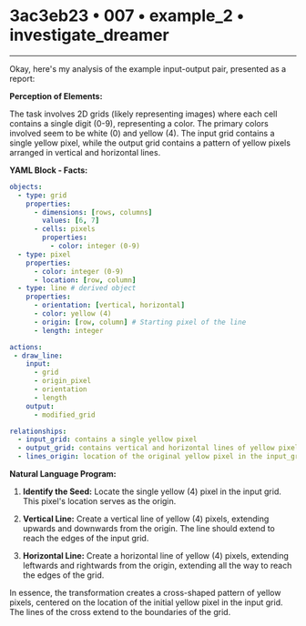 # 3ac3eb23 • 007 • example_2 • investigate_dreamer

---
Okay, here's my analysis of the example input-output pair, presented as a report:

**Perception of Elements:**

The task involves 2D grids (likely representing images) where each cell contains a single digit (0-9), representing a color. The primary colors involved seem to be white (0) and yellow (4). The input grid contains a single yellow pixel, while the output grid contains a pattern of yellow pixels arranged in vertical and horizontal lines.

**YAML Block - Facts:**



```yaml
objects:
  - type: grid
    properties:
      - dimensions: [rows, columns]
        values: [6, 7]
      - cells: pixels
        properties:
          - color: integer (0-9)
  - type: pixel
    properties:
      - color: integer (0-9)
      - location: [row, column]
  - type: line # derived object
    properties:
      - orientation: [vertical, horizontal]
      - color: yellow (4)
      - origin: [row, column] # Starting pixel of the line
      - length: integer

actions:
 - draw_line:
    input:
      - grid
      - origin_pixel
      - orientation
      - length
    output:
      - modified_grid

relationships:
  - input_grid: contains a single yellow pixel
  - output_grid: contains vertical and horizontal lines of yellow pixels
  - lines_origin: location of the original yellow pixel in the input_grid.

```



**Natural Language Program:**

1.  **Identify the Seed:** Locate the single yellow (4) pixel in the input grid. This pixel's location serves as the origin.

2.  **Vertical Line:** Create a vertical line of yellow (4) pixels, extending upwards and downwards from the origin. The line should extend to reach the edges of the input grid.

3.  **Horizontal Line:** Create a horizontal line of yellow (4) pixels, extending leftwards and rightwards from the origin, extending all the way to reach the edges of the grid.

In essence, the transformation creates a cross-shaped pattern of yellow pixels, centered on the location of the initial yellow pixel in the input grid. The lines of the cross extend to the boundaries of the grid.

